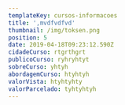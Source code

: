```yaml
---
templateKey: cursos-informacoes
title: ',mvdfvdfvd'
thumbnail: /img/toksen.png
position: 5
date: 2019-04-18T09:23:12.590Z
cidadeCurso: rtgrthgrt
publicoCurso: ryhryhtyt
sobreCurso: yhtyh
abordagemCurso: htyhtyh
valorVista: htyhtyhty
valorParcelado: tyhtyhtyh
---
```


